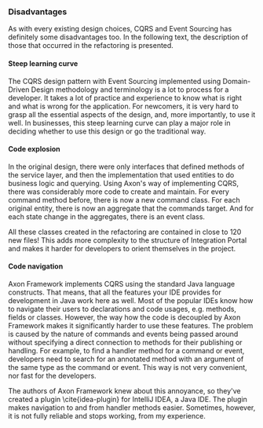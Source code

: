 ### Disadvantages

As with every existing design choices, CQRS and Event Sourcing has definitely some disadvantages too. In the following text, the description of those that occurred in the refactoring is presented.

#### Steep learning curve

The CQRS design pattern with Event Sourcing implemented using Domain-Driven Design methodology and terminology is a lot to process for a developer. It takes a lot of practice and experience to know what is right and what is wrong for the application. For newcomers, it is very hard to grasp all the essential aspects of the design, and, more importantly, to use it well. In businesses, this steep learning curve can play a major role in deciding whether to use this design or go the traditional way. 

#### Code explosion

In the original design, there were only interfaces that defined methods of the service layer, and then the implementation that used entities to do business logic and querying. Using Axon's way of implementing CQRS, there was considerably more code to create and maintain. For every command method before, there is now a new command class. For each original entity, there is now an aggregate that the commands target. And for each state change in the aggregates, there is an event class. 

All these classes created in the refactoring are contained in close to 120 new files! This adds more complexity to the structure of Integration Portal and makes it harder for developers to orient themselves in the project.


#### Code navigation

Axon Framework implements CQRS using the standard Java language constructs. That means, that all the features your IDE provides for development in Java work here as well. Most of the popular IDEs know how to navigate their users to declarations and code usages, e.g. methods, fields or classes. However, the way how the code is decoupled by Axon Framework makes it significantly harder to use these features. The problem is caused by the nature of commands and events being passed around without specifying a direct connection to methods for their publishing or handling. For example, to find a handler method for a command or event, developers need to search for an annotated method with an argument of the same type as the command or event. This way is not very convenient, nor fast for the developers.

The authors of Axon Framework knew about this annoyance, so they've created a plugin \cite{idea-plugin} for IntelliJ IDEA, a Java IDE. The plugin makes navigation to and from handler methods easier. Sometimes, however, it is not fully reliable and stops working, from my experience.